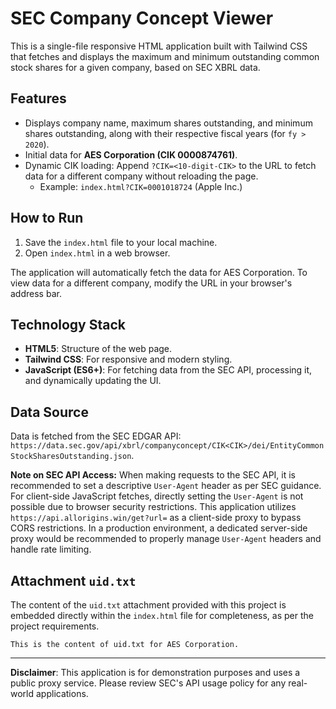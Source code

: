 # SEC Company Concept Viewer

This is a single-file responsive HTML application built with Tailwind CSS that fetches and displays the maximum and minimum outstanding common stock shares for a given company, based on SEC XBRL data.

## Features

*   Displays company name, maximum shares outstanding, and minimum shares outstanding, along with their respective fiscal years (for `fy > 2020`).
*   Initial data for **AES Corporation (CIK 0000874761)**.
*   Dynamic CIK loading: Append `?CIK=<10-digit-CIK>` to the URL to fetch data for a different company without reloading the page.
    *   Example: `index.html?CIK=0001018724` (Apple Inc.)

## How to Run

1.  Save the `index.html` file to your local machine.
2.  Open `index.html` in a web browser.

The application will automatically fetch the data for AES Corporation. To view data for a different company, modify the URL in your browser's address bar.

## Technology Stack

*   **HTML5**: Structure of the web page.
*   **Tailwind CSS**: For responsive and modern styling.
*   **JavaScript (ES6+)**: For fetching data from the SEC API, processing it, and dynamically updating the UI.

## Data Source

Data is fetched from the SEC EDGAR API: `https://data.sec.gov/api/xbrl/companyconcept/CIK<CIK>/dei/EntityCommonStockSharesOutstanding.json`.

**Note on SEC API Access:**
When making requests to the SEC API, it is recommended to set a descriptive `User-Agent` header as per SEC guidance. For client-side JavaScript fetches, directly setting the `User-Agent` is not possible due to browser security restrictions. This application utilizes `https://api.allorigins.win/get?url=` as a client-side proxy to bypass CORS restrictions. In a production environment, a dedicated server-side proxy would be recommended to properly manage `User-Agent` headers and handle rate limiting.

## Attachment `uid.txt`

The content of the `uid.txt` attachment provided with this project is embedded directly within the `index.html` file for completeness, as per the project requirements.

```
This is the content of uid.txt for AES Corporation.
```

---
**Disclaimer**: This application is for demonstration purposes and uses a public proxy service. Please review SEC's API usage policy for any real-world applications.
